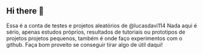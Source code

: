 ## Hi there 👋
Essa é a conta de testes e projetos aleatórios de @lucasdavi114
Nada aqui é sério, apenas estudos próprios, resultados de tutoriais
ou prototipos de projetos projetos pequenos, também é onde faço experimentos
com o github.
Faça bom proveito se conseguir tirar algo de útil daqui!
